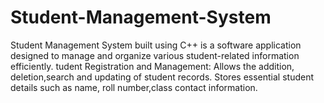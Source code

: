 # Student-Management-System
Student Management System built using C++ is a software application designed to manage and organize various student-related information efficiently. tudent Registration and Management:  Allows the addition, deletion,search and updating of student records. Stores essential student details such as name, roll number,class contact information.

